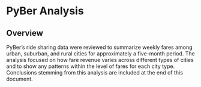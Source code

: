 # PyBer Analysis
## Overview

PyBer’s ride sharing data were reviewed to summarize weekly fares among urban, suburban, and rural cities for approximately a five-month period.  The analysis focused on how fare revenue varies across different types of cities and to show any patterns within the level of fares for each city type.  Conclusions stemming from this analysis are included at the end of this document.
